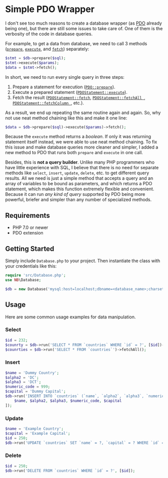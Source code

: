 # Simple PDO Wrapper

I don't see too much reasons to create a database wrapper (as [PDO](https://www.php.net/manual/en/book.pdo.php) already being one), but there are still some issues to take care of. One of them is the verbosity of the code in database queries.

For example, to get a data from database, we need to call 3 methods ([`prepare`](https://www.php.net/manual/en/pdo.prepare.php), [`execute`](https://www.php.net/manual/en/pdostatement.execute.php), and [`fetch`](https://www.php.net/manual/en/pdostatement.fetch.php)) separately:

```php
$stmt = $db->prepare($sql);
$stmt->execute($params);
$data = $stmt->fetch();
```

In short, we need to run every single query in three steps:
1. Prepare a statement for execution ([`PDO::prepare`](https://www.php.net/manual/en/pdo.prepare.php)).
2. Execute a prepared statement ([`PDOStatement::execute`](https://www.php.net/manual/en/pdostatement.execute.php)).
3. Fetch the result ([`PDOStatement::fetch`](https://www.php.net/manual/en/pdostatement.fetch.php), [`PDOStatement::fetchAll
`](https://www.php.net/manual/en/pdostatement.fetchall.php), [`PDOStatement::fetchColumn
`](https://www.php.net/manual/en/pdostatement.fetchcolumn.php), etc.).

As a result, we end up repeating the same routine again and again. So, why not use neat method chaining like this and make it one line:

```php
$data = $db->prepare($sql)->execute($params)->fetch();
```

Because the `execute` method returns a *boolean*. If only it was returning statement itself instead, we were able to use neat method chaining. To fix this issue and make database queries more cleaner and simpler, I added a new method to PDO that runs both `prepare` and `execute` in one call.

Besides, this is **not a query builder**. Unlike many PHP programmers who have little experience with SQL, I believe that there is no need for separate methods like `select`, `insert`, `update`, `delete`, etc. to get different query results. All we need is just a simple method that accepts a query and an array of variables to be bound as parameters, and which returns a PDO statement, which makes this function extremely flexible and convenient. Because it can run *any kind of query* supported by PDO being more powerful, briefer and simpler than any number of specialized methods.

## Requirements
* PHP 7.0 or newer
* PDO extension

## Getting Started
Simply include `Database.php` to your project. Then instantiate the class with your credentials like this:

```php
require 'src/Database.php';
use NB\Database;

$db = new Database('mysql:host=localhost;dbname=<database_name>;charset=utf8', '<username>', '<password>');
```

## Usage
Here are some common usage examples for data manipulation.

### Select
```php
$id = 232;
$counrty = $db->run('SELECT * FROM `countries` WHERE `id` = ?', [$id])->fetch();
$counrties = $db->run('SELECT * FROM `countries`')->fetchAll();
```

### Insert
```php
$name = 'Dummy Country';
$alpha2 = 'DC';
$alpha3 = 'DCT';
$numeric_code = 999;
$capital = 'Dummy Capital';
$db->run('INSERT INTO `countries` (`name`, `alpha2`, `alpha3`, `numeric_code`, `capital`) VALUES (?, ?, ?, ?, ?)', [
    $name, $alpha2, $alpha3, $numeric_code, $capital
]);
```

### Update
```php
$name = 'Example Country';
$capital = 'Example Capital';
$id = 250;
$db->run('UPDATE `countries` SET `name` = ?, `capital` = ? WHERE `id` = ?', [$name, $capital, $id]);
```

### Delete
```php
$id = 250;
$db->run('DELETE FROM `countries` WHERE `id` = ?', [$id]);
```